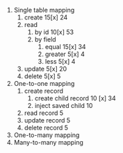 1. Single table mapping
    1. create 15[x] 24
    2. read
        1. by id 10[x] 53
        2. by field
            1. equal 15[x] 34
            2. greater 5[x] 4
            3. less 5[x] 4
    3. update 5[x] 20
    4. delete 5[x] 5
2. One-to-one mapping
	1. create record
		1. create child record 10 [x] 34
		2. inject saved child 10
	2. read record 5
	3. update record 5
	4. delete record 5
3. One-to-many mapping
4. Many-to-many mapping
